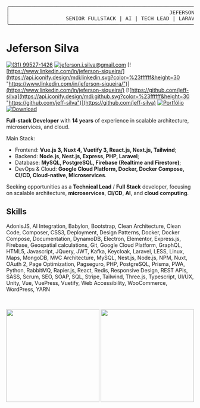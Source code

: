 <!--curriculum:start-->
<pre>╭──────────────────────────────────────────────────────────────────────────────────────────────────────────────────────╮
│                                                   JEFERSON SILVA                                                     │
│                  SENIOR FULLSTACK | AI | TECH LEAD | LARAVEL | VUE.JS | DOCKER | NODE.JS | NEST.JS                   │
╰──────────────────────────────────────────────────────────────────────────────────────────────────────────────────────╯</pre>
# Jeferson Silva

[![(31) 99527-1426](https://api.iconify.design/ic:baseline-whatsapp.svg?color=%23ffffff&height=30 "(31) 99527-1426")](https://wa.me/message/NG7A2SW25XIEI1)
[![jeferson.i.silva@gmail.com](https://api.iconify.design/ic:outline-alternate-email.svg?color=%23ffffff&height=30 "jeferson.i.silva@gmail.com")](mailto:jeferson.i.silva@gmail.com)
[![https://www.linkedin.com/in/jeferson-siqueira/](https://api.iconify.design/mdi:linkedin.svg?color=%23ffffff&height=30 "https://www.linkedin.com/in/jeferson-siqueira/")](https://www.linkedin.com/in/jeferson-siqueira/)
[![https://github.com/jeff-silva](https://api.iconify.design/mdi:github.svg?color=%23ffffff&height=30 "https://github.com/jeff-silva")](https://github.com/jeff-silva)
[![Portfólio](https://api.iconify.design/material-symbols:home-rounded.svg?color=%23ffffff&height=30 "Portfólio")](https://jeff-silva.github.io)
[![Download](https://api.iconify.design/mdi:download.svg?color=%23ffffff&height=30 "Download")](https://jeff-silva.github.io/jeff-silva/profiles/fullstack-dev/resume.pdf)

**Full-stack Developer** with **14 years** of experience in scalable architecture, microservices, and cloud.

Main Stack:

- Frontend: **Vue.js 3, Nuxt 4, Vuetify 3, React.js, Next.js, Tailwind**;
- Backend: **Node.js, Nest.js, Express, PHP, Laravel**;
- Database: **MySQL, PostgreSQL, Firebase (Realtime and Firestore)**;
- DevOps & Cloud: **Google Cloud Platform, Docker, Docker Compose, CI/CD, Cloud-native, Microservices**.

Seeking opportunities as a **Technical Lead** / **Full Stack** developer, focusing on scalable architecture, **microservices**, **CI/CD**, **AI**, and **cloud computing**.


## Skills

AdonisJS, AI Integration, Babylon, Bootstrap, Clean Architecture, Clean Code, Composer, CSS3, Deployment, Design Patterns, Docker, Docker Compose, Documentation, DynamoDB, Electron, Elementor, Express.js, Firebase, Geospatial calculations, Git, Google Cloud Platform, GraphQL, HTML5, Javascript, JQuery, JWT, Kafka, Keycloak, Laravel, LESS, Linux, Maps, MongoDB, MVC Architecture, MySQL, Nest.js, Node.js, NPM, Nuxt, OAuth 2, Page Optimization, Pagseguro, PHP, PostgreSQL, Prisma, PWA, Python, RabbitMQ, Rapier.js, React, Redis, Responsive Design, REST APIs, SASS, Scrum, SEO, SOAP, SQL, Stripe, Tailwind, Three.js, Typescript, UI/UX, Unity, Vue, VuePress, Vuetify, Web Accessibility, WooCommerce, WordPress, YARN
<!--curriculum:final-->

<br />

<p align="center">
<img height="250px" src="https://github-readme-stats.vercel.app/api/top-langs/?username=jeff-silva&layout=compact&langs_count=7&theme=dracula" loading="lazy" />
<img height="250px" src="https://media2.giphy.com/media/v1.Y2lkPTc5MGI3NjExdHBuOWZneXdodnJvbnB1dG43NnJkbzlnNWQ3dGFneTE4bGUwZDRyayZlcD12MV9pbnRlcm5hbF9naWZfYnlfaWQmY3Q9Zw/111ebonMs90YLu/giphy.gif" />
</p>
